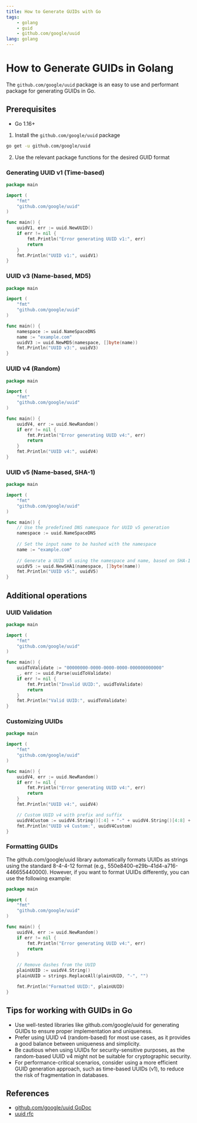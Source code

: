 ```yaml
---
title: How to Generate GUIDs with Go
tags:
    - golang
    - guid
    - github.com/google/uuid
lang: golang
---
```


# How to Generate GUIDs in Golang

The `github.com/google/uuid` package is an easy to use and performant package for generating GUIDs in Go.

## Prerequisites
- Go 1.16+

1. Install the `github.com/google/uuid` package
```bash
go get -u github.com/google/uuid
```
2. Use the relevant package functions for the desired GUID format


### Generating UUID v1 (Time-based)
```go
package main

import (
	"fmt"
	"github.com/google/uuid"
)

func main() {
	uuidV1, err := uuid.NewUUID()
	if err != nil {
		fmt.Println("Error generating UUID v1:", err)
		return
	}
	fmt.Println("UUID v1:", uuidV1)
}
```

### UUID v3 (Name-based, MD5)
```go
package main

import (
	"fmt"
	"github.com/google/uuid"
)

func main() {
	namespace := uuid.NameSpaceDNS
	name := "example.com"
	uuidV3 := uuid.NewMD5(namespace, []byte(name))
	fmt.Println("UUID v3:", uuidV3)
}
```

### UUID v4 (Random)
```go
package main

import (
	"fmt"
	"github.com/google/uuid"
)

func main() {
	uuidV4, err := uuid.NewRandom()
	if err != nil {
		fmt.Println("Error generating UUID v4:", err)
		return
	}
	fmt.Println("UUID v4:", uuidV4)
}
```

### UUID v5 (Name-based, SHA-1)
```go
package main

import (
	"fmt"
	"github.com/google/uuid"
)

func main() {
    // Use the predefined DNS namespace for UUID v5 generation
	namespace := uuid.NameSpaceDNS
    
    // Set the input name to be hashed with the namespace
	name := "example.com"
    
    // Generate a UUID v5 using the namespace and name, based on SHA-1 hashing
    uuidV5 := uuid.NewSHA1(namespace, []byte(name))
	fmt.Println("UUID v5:", uuidV5)
}
```

## Additional operations

### UUID Validation
```go
package main

import (
	"fmt"
	"github.com/google/uuid"
)

func main() {
	uuidToValidate := "00000000-0000-0000-0000-000000000000"
	_, err := uuid.Parse(uuidToValidate)
	if err != nil {
		fmt.Println("Invalid UUID:", uuidToValidate)
		return
	}
	fmt.Println("Valid UUID:", uuidToValidate)
}
```


### Customizing UUIDs
```go
package main

import (
	"fmt"
	"github.com/google/uuid"
)

func main() {
	uuidV4, err := uuid.NewRandom()
	if err != nil {
		fmt.Println("Error generating UUID v4:", err)
		return
	}
	fmt.Println("UUID v4:", uuidV4)

	// Custom UUID v4 with prefix and suffix
	uuidV4Custom := uuidV4.String()[:4] + "-" + uuidV4.String()[4:8] + "-" + uuidV4.String()[8:12] + "-" + uuidV4.String()[12:16] + "-" + uuidV4.String()[16:]
	fmt.Println("UUID v4 Custom:", uuidV4Custom)
}
```

### Formatting GUIDs
The github.com/google/uuid library automatically formats UUIDs as strings using the standard 8-4-4-12 format (e.g., 550e8400-e29b-41d4-a716-446655440000). However, if you want to format UUIDs differently, you can use the following example:

```go
package main

import (
	"fmt"
	"github.com/google/uuid"
)

func main() {
	uuidV4, err := uuid.NewRandom()
	if err != nil {
		fmt.Println("Error generating UUID v4:", err)
		return
	}

	// Remove dashes from the UUID
	plainUUID := uuidV4.String()
	plainUUID = strings.ReplaceAll(plainUUID, "-", "")

	fmt.Println("Formatted UUID:", plainUUID)
}
```

## Tips for working with GUIDs in Go
- Use well-tested libraries like github.com/google/uuid for generating GUIDs to ensure proper implementation and uniqueness.
- Prefer using UUID v4 (random-based) for most use cases, as it provides a good balance between uniqueness and simplicity.
- Be cautious when using UUIDs for security-sensitive purposes, as the random-based UUID v4 might not be suitable for cryptographic security.
- For performance-critical scenarios, consider using a more efficient GUID generation approach, such as time-based UUIDs (v1), to reduce the risk of fragmentation in databases.

## References
- [github.com/google/uuid GoDoc](https://pkg.go.dev/github.com/google/uuid)
- [uuid rfc](https://tools.ietf.org/html/rfc4122)